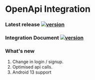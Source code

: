 # OpenApi Integration

### Latest release [![version](https://img.shields.io/badge/version-5.2-green)](https://mvnrepository.com/artifact/com.in-telligent.openapi/openapi)
### Integration Document [![version](https://img.shields.io/badge/version-1.47-blue)](https://github.com/in-telligent-openapi/openapi/blob/v1.47/OpenApi%20integration.md)
### What's new
 1. Change in login / signup.
 2. Optimised api calls.
 3. Android 13 support


